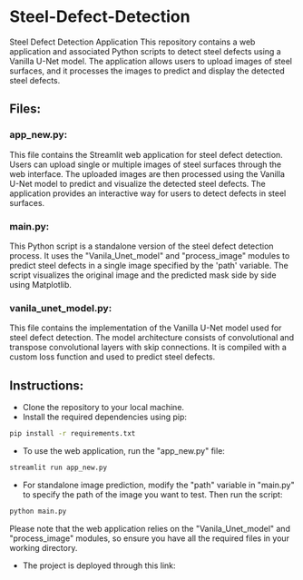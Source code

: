 # Steel-Defect-Detection
Steel Defect Detection Application
This repository contains a web application and associated Python scripts to detect steel defects using a Vanilla U-Net model. The application allows users to upload images of steel surfaces, and it processes the images to predict and display the detected steel defects.

## Files:
### app_new.py:

This file contains the Streamlit web application for steel defect detection. Users can upload single or multiple images of steel surfaces through the web interface. The uploaded images are then processed using the Vanilla U-Net model to predict and visualize the detected steel defects. The application provides an interactive way for users to detect defects in steel surfaces.

### main.py:

This Python script is a standalone version of the steel defect detection process. It uses the "Vanila_Unet_model" and "process_image" modules to predict steel defects in a single image specified by the 'path' variable. The script visualizes the original image and the predicted mask side by side using Matplotlib.

### vanila_unet_model.py:

This file contains the implementation of the Vanilla U-Net model used for steel defect detection. The model architecture consists of convolutional and transpose convolutional layers with skip connections. It is compiled with a custom loss function and used to predict steel defects.

## Instructions:
- Clone the repository to your local machine.
- Install the required dependencies using pip:
```bash
pip install -r requirements.txt
```
- To use the web application, run the "app_new.py" file:
```bash
streamlit run app_new.py
```
- For standalone image prediction, modify the "path" variable in "main.py" to specify the path of the image you want to test. Then run the script:
```bash
python main.py
```
Please note that the web application relies on the "Vanila_Unet_model" and "process_image" modules, so ensure you have all the required files in your working directory.

- The project is deployed through this link: 

